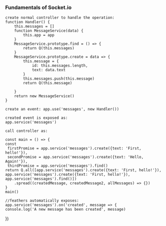 ### Fundamentals of Socket.io
    create normal controller to handle the operation:
    function Handler() {
        this.messages = []
        function MessageService(data) {
            this.app = app
        }
        MessageService.prototype.find = () => {
            return Q(this.messages)
        }
        MessageService.prototype.create = data => {
            this.message = {
                id: this.messages.length,
                text: data.text
            }
            this.messages.push(this.message)
            return Q(this.message)

        }
        return new MessageService()
    }

    create an event: app.use('messages', new Handler())

    created event is exposed as:
    app.service('messages')

    call controller as: 

    const main = () => {
    const
     firstPromise = app.service('messages').create({text: 'First, hello!'}),
     secondPromise = app.service('messages').create({text: 'Hello, Again!'}),
     thirdPromise = app.service('messages').find()
    return Q.all([app.service('messages').create({text: 'First, hello!'}), app.service('messages').create({text: 'First, hello!'}), app.service('messages').find()])
        .spread((createdMessage, createdMessage2, allMessages) => {})
    }
    main()

    //feathers automatically exposes:
    app.service('messages').on('created', message => {
    console.log('A new message has been created', message)
})